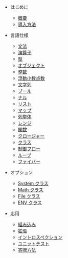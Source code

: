 * はじめに

  * [概要](README.md)
  * [導入方法](quickstart.md)

* 言語仕様

  * [文法](syntax.md)
  * [演算子](operators.md)
  * [型](types.md)
  * [オブジェクト](object.md)
  * [整数](int.md)
  * [浮動小数点数](float.md)
  * [文字列](string.md)
  * [ブール](bool.md)
  * [ナル](null.md)
  * [リスト](list.md)
  * [マップ](map.md)
  * [列挙体](enum.md)
  * [レンジ](range.md)
  * [関数](func.md)
  * [クロージャー](closure.md)
  * [クラス](class.md)
  * [制御フロー](controlflow.md)
  * [ループ](loop.md)
  * [ファイバー](fiber.md)
  
* オプション

  * [System クラス](system.md)
  * [Math クラス](math.md)
  * [File クラス](file.md)
  * [ENV クラス](env.md)

* 応用

  * [組み込み](embedding.md)
  * [拡張](extending.md)
  * [イントロスペクション](introspection.md)
  * [ユニットテスト](unittest.md)
  * [寄贈方法](contrib.md)





